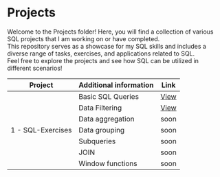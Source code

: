 # Projects

Welcome to the Projects folder! Here, you will find a collection of various SQL projects that I am working on or have completed.  
This repository serves as a showcase for my SQL skills and includes a diverse range of tasks, exercises, and applications related to SQL.  
Feel free to explore the projects and see how SQL can be utilized in different scenarios!


| Project             | Additional information                              | Link                                         |
|---------------------|-----------------------------------------------------|----------------------------------------------|
|                     | Basic SQL Queries                                   | [View](/SQL-Exercises/sql_simulator_basic_sql_queries.md)   |
|                     | Data Filtering                                      | [View](/SQL-Exercises/ssql_simulator_data_filtering.md)      |
|                     | Data aggregation                                    |                    soon                      |
| 1 -  SQL-Exercises  | Data grouping                                       |                    soon                      |
|                     | Subqueries                                          |                    soon                      |
|                     | JOIN                                                |                    soon                      |
|                     | Window functions                                    |                    soon                      |


